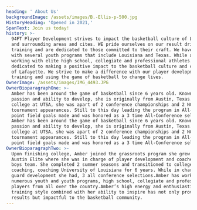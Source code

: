 ```yaml
---
heading: ' About Us'
backgroundImage: /assets/images/B.-Ellis-p-500.jpg
HistoryHeading: 'Opened in 2021,'
SpanText: Join us today!
history: >-
  94FT Player Development strives to impact the basketball culture of Lafayette
  and surrounding areas and cites. WE pride ourselves on our result driven
  training and are dedicated to those committed to their craft. We have worked
  with several youth programs that include Louisiana and Texas. While also
  working with elite high school, collegiate and professional athletes. 94FT is
  dedicated to making a positive impact to the basketball culture and community
  of Lafayette. We strive to make a difference with our player development
  training and using the game of basketball to change lives.
OwnerImage: /assets/images/IMG_4493.JPG
OwnerBioparagraphOne: >-
  Amber has been around the game of basketball since 6 years old. Known for her
  passion and ability to develop, she is originally from Austin, Texas. In
  college at UTSA, she was apart of 2 conference championships and 2 NCAA
  tournament appearances. Still to this day leading the program in All-Time 3
  point field goals made and was honored as a 3 time All-Conference selection.
  Amber has been around the game of basketball since 6 years old. Known for her
  passion and ability to develop, she is originally from Austin, Texas. In
  college at UTSA, she was apart of 2 conference championships and 2 NCAA
  tournament appearances. Still to this day leading the program in All-Time 3
  point field goals made and was honored as a 3 time All-Conference selection.
OwnerBioparagraphTwo: >-
  Upon finishing college, Amber joined the grassroots program she grew up in
  Austin Elite where she was in charge of player development and coached the 17u
  boys team. She completed 2 summer seasons and transitioned to college
  coaching, coaching University of Louisiana for 6 years. While in charge of the
  guard development she had, 3 all conference selections.Amber has worked with
  numerous youth and youth programs, high school, collegiate and professional
  players from all over the country.Amber’s high energy and enthusiastic
  training style combined with her ability to inspire has not only proven
  results but impactful to the basketball community.
---
```


